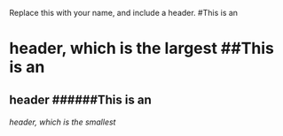 Replace this with your name, and include a header.
#This is an <h1> header, which is the largest
##This is an <h2> header
######This is an <h6> header, which is the smallest
